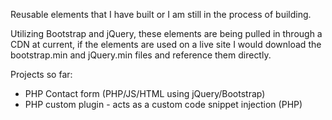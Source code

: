 Reusable elements that I have built or I am still in the process of building.

Utilizing Bootstrap and jQuery, these elements are being pulled in through a CDN at current, if the elements are used on a live site I would download the bootstrap.min and jQuery.min files and reference them directly.

Projects so far:
- PHP Contact form (PHP/JS/HTML using jQuery/Bootstrap)
- PHP custom plugin - acts as a custom code snippet injection (PHP)
